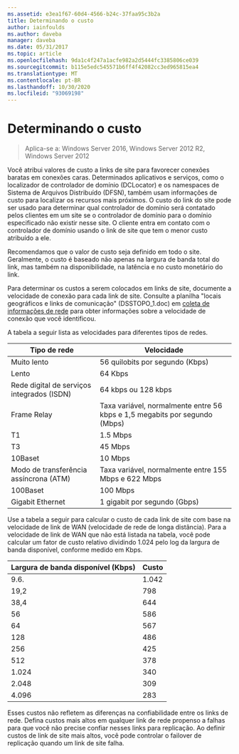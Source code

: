 ```yaml
---
ms.assetid: e3ea1f67-60d4-4566-b24c-37faa95c3b2a
title: Determinando o custo
author: iainfoulds
ms.author: daveba
manager: daveba
ms.date: 05/31/2017
ms.topic: article
ms.openlocfilehash: 9da1c4f247a1acfe982a2d5444fc3385806ce039
ms.sourcegitcommit: b115e5edc545571b6ff4f42082cc3ed965815ea4
ms.translationtype: MT
ms.contentlocale: pt-BR
ms.lasthandoff: 10/30/2020
ms.locfileid: "93069198"
---
```

# <a name="determining-the-cost"></a>Determinando o custo

>Aplica-se a: Windows Server 2016, Windows Server 2012 R2, Windows Server 2012

Você atribui valores de custo a links de site para favorecer conexões baratas em conexões caras. Determinados aplicativos e serviços, como o localizador de controlador de domínio (DCLocator) e os namespaces de Sistema de Arquivos Distribuído (DFSN), também usam informações de custo para localizar os recursos mais próximos. O custo do link do site pode ser usado para determinar qual controlador de domínio será contatado pelos clientes em um site se o controlador de domínio para o domínio especificado não existir nesse site. O cliente entra em contato com o controlador de domínio usando o link de site que tem o menor custo atribuído a ele.

Recomendamos que o valor de custo seja definido em todo o site. Geralmente, o custo é baseado não apenas na largura de banda total do link, mas também na disponibilidade, na latência e no custo monetário do link.

Para determinar os custos a serem colocados em links de site, documente a velocidade de conexão para cada link de site. Consulte a planilha "locais geográficos e links de comunicação" (DSSTOPO_1.doc) em [coleta de informações de rede](../../ad-ds/plan/Collecting-Network-Information.md) para obter informações sobre a velocidade de conexão que você identificou.

A tabela a seguir lista as velocidades para diferentes tipos de redes.

|Tipo de rede|Velocidade|
|----------------|---------|
|Muito lento|56 quilobits por segundo (Kbps)|
|Lento|64 Kbps|
|Rede digital de serviços integrados (ISDN)|64 kbps ou 128 kbps|
|Frame Relay|Taxa variável, normalmente entre 56 kbps e 1,5 megabits por segundo (Mbps)|
|T1|1.5 Mbps|
|T3|45 Mbps|
|10Baset|10 Mbps|
|Modo de transferência assíncrona (ATM)|Taxa variável, normalmente entre 155 Mbps e 622 Mbps|
|100Baset|100 Mbps|
|Gigabit Ethernet|1 gigabit por segundo (Gbps)|

Use a tabela a seguir para calcular o custo de cada link de site com base na velocidade de link de WAN (velocidade de rede de longa distância). Para a velocidade de link de WAN que não está listada na tabela, você pode calcular um fator de custo relativo dividindo 1.024 pelo log da largura de banda disponível, conforme medido em Kbps.

|Largura de banda disponível (Kbps)|Custo|
|--------------------------------|--------|
|9.6.|1.042|
|19,2|798|
|38,4|644|
|56|586|
|64|567|
|128|486|
|256|425|
|512|378|
|1\.024|340|
|2\.048|309|
|4\.096|283|

Esses custos não refletem as diferenças na confiabilidade entre os links de rede. Defina custos mais altos em qualquer link de rede propenso a falhas para que você não precise confiar nesses links para replicação. Ao definir custos de link de site mais altos, você pode controlar o failover de replicação quando um link de site falha.



